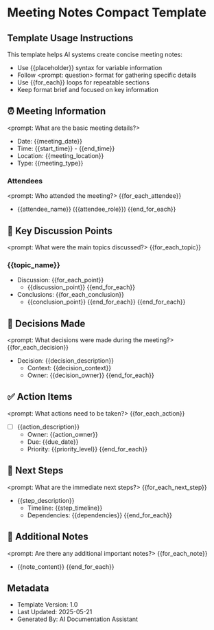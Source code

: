 ﻿# Meeting Notes Compact Template

## Template Usage Instructions

This template helps AI systems create concise meeting notes:
- Use {{placeholder}} syntax for variable information
- Follow <prompt: question> format for gathering specific details
- Use {{for_each}} loops for repeatable sections
- Keep format brief and focused on key information

## ⏰ Meeting Information
<prompt: What are the basic meeting details?>
- Date: {{meeting_date}}
- Time: {{start_time}} - {{end_time}}
- Location: {{meeting_location}}
- Type: {{meeting_type}}

### Attendees
<prompt: Who attended the meeting?>
{{for_each_attendee}}
- {{attendee_name}} ({{attendee_role}})
{{end_for_each}}

## 📝 Key Discussion Points
<prompt: What were the main topics discussed?>
{{for_each_topic}}
### {{topic_name}}
- Discussion:
{{for_each_point}}
  - {{discussion_point}}
{{end_for_each}}
- Conclusions:
{{for_each_conclusion}}
  - {{conclusion_point}}
{{end_for_each}}
{{end_for_each}}

## 🎯 Decisions Made
<prompt: What decisions were made during the meeting?>
{{for_each_decision}}
- Decision: {{decision_description}}
  - Context: {{decision_context}}
  - Owner: {{decision_owner}}
{{end_for_each}}

## ✅ Action Items
<prompt: What actions need to be taken?>
{{for_each_action}}
- [ ] {{action_description}}
  - Owner: {{action_owner}}
  - Due: {{due_date}}
  - Priority: {{priority_level}}
{{end_for_each}}

## 📅 Next Steps
<prompt: What are the immediate next steps?>
{{for_each_next_step}}
- {{step_description}}
  - Timeline: {{step_timeline}}
  - Dependencies: {{dependencies}}
{{end_for_each}}

## 📌 Additional Notes
<prompt: Are there any additional important notes?>
{{for_each_note}}
- {{note_content}}
{{end_for_each}}

## Metadata
- Template Version: 1.0
- Last Updated: 2025-05-21
- Generated By: AI Documentation Assistant
